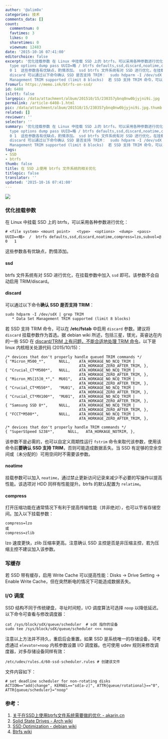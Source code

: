```yaml
---
author: '@alim0x'
categories: 技术
comments_data: []
count:
  commentnum: 0
  favtimes: 3
  likes: 0
  sharetimes: 0
  viewnum: 12483
date: '2015-10-16 07:41:00'
editorchoice: false
excerpt: '优化挂载参数 在 Linux 中挂载 SSD 上的 btrfs，可以采用各种参数进行优化： # file system mount point
  type options dump pass UUID=略 / btrfs defaults,ssd,discard,noatime,compress=lzo,subvol=@
  0 1  这些参数各有优缺点，酌情添加。 ssd btrfs 文件系统有对 SSD 进行优化，在挂载参数中加入 ssd 即可。该参数不会自动启用 TRIM/discard。
  discard 可以通过以下命令确认 SSD 是否支持 TRIM：  sudo hdparm -I /dev/sdX | grep TRIM * Data Set
  Management TRIM supported (limit 8 blocks)  若 SSD 支持 TRIM 命令，可以在 /etc/fs'
fromurl: https://memo.ink/btrfs-on-ssd/
id: 6408
islctt: false
largepic: /data/attachment/album/201510/15/230357ybnq0nw0bjyjni9i.jpg
permalink: /article-6408-1.html
pic: /data/attachment/album/201510/15/230357ybnq0nw0bjyjni9i.jpg.thumb.jpg
related: []
reviewer: ''
selector: ''
summary: '优化挂载参数 在 Linux 中挂载 SSD 上的 btrfs，可以采用各种参数进行优化： # file system mount point
  type options dump pass UUID=略 / btrfs defaults,ssd,discard,noatime,compress=lzo,subvol=@
  0 1  这些参数各有优缺点，酌情添加。 ssd btrfs 文件系统有对 SSD 进行优化，在挂载参数中加入 ssd 即可。该参数不会自动启用 TRIM/discard。
  discard 可以通过以下命令确认 SSD 是否支持 TRIM：  sudo hdparm -I /dev/sdX | grep TRIM * Data Set
  Management TRIM supported (limit 8 blocks)  若 SSD 支持 TRIM 命令，可以在 /etc/fs'
tags:
- SSD
- btrfs
thumb: false
title: 在 SSD 上使用 btrfs 文件系统的相关优化
titlepic: false
translator: ''
updated: '2015-10-16 07:41:00'
---
```


![](/data/attachment/album/201510/15/230357ybnq0nw0bjyjni9i.jpg)


### 优化挂载参数


在 Linux 中挂载 SSD 上的 btrfs，可以采用各种参数进行优化：



```
# <file system> <mount point>   <type>  <options>  <dump>  <pass>
UUID=<略>  /  btrfs defaults,ssd,discard,noatime,compress=lzo,subvol=@ 0   1

```

这些参数各有优缺点，酌情添加。


#### ssd


btrfs 文件系统有对 SSD 进行优化，在挂载参数中加入 `ssd` 即可。该参数不会自动启用 TRIM/discard。


#### discard


可以通过以下命令**确认 SSD 是否支持 TRIM**：




```
sudo hdparm -I /dev/sdX | grep TRIM
   * Data Set Management TRIM supported (limit 8 blocks)

```

若 SSD 支持 TRIM 命令，可以在 **/etc/fstab** 中启用 `discard` 参数。建议将 `discard` 挂载参数作为首选。据 debian wiki 所述，包括三星，镁光，英睿达在内的一些 SSD 在 [discard/TRIM 上有问题，不能合适地处理 TRIM 命令](https://git.kernel.org/cgit/linux/kernel/git/torvalds/linux.git/tree/drivers/ata/libata-core.c#n4227)。以下是 linux 内核相关处源代码 (2015/10/15)：



```
/* devices that don't properly handle queued TRIM commands */
{ "Micron_M500_*",      NULL,    ATA_HORKAGE_NO_NCQ_TRIM |
                                 ATA_HORKAGE_ZERO_AFTER_TRIM, },
{ "Crucial_CT*M500*",   NULL,    ATA_HORKAGE_NO_NCQ_TRIM |
                                 ATA_HORKAGE_ZERO_AFTER_TRIM, },
{ "Micron_M5[15]0_*","  MU01",   ATA_HORKAGE_NO_NCQ_TRIM |
                                 ATA_HORKAGE_ZERO_AFTER_TRIM, },
{ "Crucial_CT*M550*",   "MU01",  ATA_HORKAGE_NO_NCQ_TRIM |
                                 ATA_HORKAGE_ZERO_AFTER_TRIM, },
{ "Crucial_CT*MX100*",  "MU01",  ATA_HORKAGE_NO_NCQ_TRIM |
                                 ATA_HORKAGE_ZERO_AFTER_TRIM, },
{ "Samsung SSD 8*",     NULL,    ATA_HORKAGE_NO_NCQ_TRIM |
                                 ATA_HORKAGE_ZERO_AFTER_TRIM, },
{ "FCCT*M500*",         NULL,    ATA_HORKAGE_NO_NCQ_TRIM |
                                 ATA_HORKAGE_ZERO_AFTER_TRIM, },

/* devices that don't properly handle TRIM commands */
{ "SuperSSpeed S238*",      NULL,   ATA_HORKAGE_NOTRIM, },

```

该参数不是必需的，也可以自定义周期性运行 `fstrim` 命令来取代该参数，使用该命令前**要确认 SSD 支持 TRIM**，否则可能造成数据丢失。当 SSD 有足够的空余空间或（未分配的）可用空间时不需要该参数。


#### noatime


挂载参数可以加入 `noatime`，通过禁止更新访问记录来减少不必要的写操作以提高性能。该选项对 HDD 同样有性能提升。btrfs 的默认配置为 `relatime`。


#### compress


打开压缩功能在通常情况下有利于提高传输性能（并非绝对），也可以节省存储空间。加入以下挂载参数：



```
compress=lzo
或
compress=zlib

```

lzo 速度更快，zlib 压缩率更高。注意确认 SSD 主控是否是非压缩主控，若为压缩主控不建议加入该参数。


### 写缓存


若 SSD 带有缓存，启用 Write Cache 可以提高性能：Disks -> Drive Setting -> Enable Write Cache，但在突然断电的情况下可能造成数据丢失。


### I/O 调度


SSD 结构不同于传统硬盘，寻址时间短，I/O 调度算法可选择 `noop` 以降低延迟。以下命令可查看与修改调度器：



```
cat /sys/block/sdX/queue/scheduler  # sdX 指你的设备
sudo tee /sys/block/sdX/queue/scheduler <<< noop

```

注意以上方法并不持久，重启后会重置。如果 SSD 是系统唯一的存储设备，可考虑通过 `elevator=noop` 内核参数设置 I/O 调度器。也可使用 udev 规则来修改调度器，对多存储设备同样有效：



```
/etc/udev/rules.d/60-ssd-scheduler.rules # 创建该文件
```

文件内容如下：



```
# set deadline scheduler for non-rotating disks
ACTION=="add|change", KERNEL=="sd[a-z]", ATTR{queue/rotational}=="0", ATTR{queue/scheduler}="noop"

```

### 参考：


1. [关于在SSD上使用btrfs文件系统需要做的优化 - akarin.cn](http://www.akarin.cn/archives-73.html)
2. [Solid State Drives - Arch wiki](https://wiki.archlinux.org/index.php/Solid_State_Drives_(%E7%AE%80%E4%BD%93%E4%B8%AD%E6%96%87))
3. [SSD Optimization - debian wiki](https://wiki.debian.org/SSDOptimization)
4. [Btrfs wiki](https://btrfs.wiki.kernel.org/index.php/FAQ)